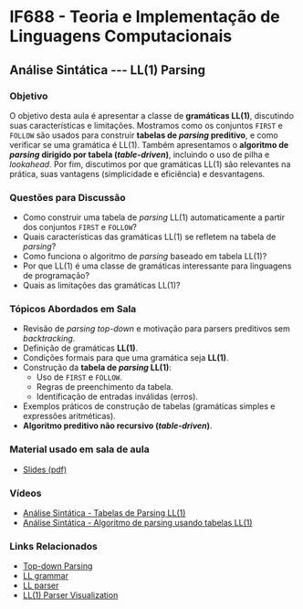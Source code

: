 # IF688 - Teoria e Implementação de Linguagens Computacionais

## Análise Sintática --- LL(1) Parsing

### Objetivo

O objetivo desta aula é apresentar a classe de **gramáticas LL(1)**, discutindo suas características e limitações. Mostramos como os conjuntos `FIRST` e `FOLLOW` são usados para construir **tabelas de _parsing_ preditivo**, e como verificar se uma gramática é LL(1). Também apresentamos o **algoritmo de _parsing_ dirigido por tabela (_table-driven_)**, incluindo o uso de pilha e _lookahead_. Por fim, discutimos por que gramáticas LL(1) são relevantes na prática, suas vantagens (simplicidade e eficiência) e desvantagens.

### Questões para Discussão

* Como construir uma tabela de _parsing_ LL(1) automaticamente a partir dos conjuntos `FIRST` e `FOLLOW`?
* Quais características das gramáticas LL(1) se refletem na tabela de _parsing_?
* Como funciona o algoritmo de _parsing_ baseado em tabela LL(1)?
* Por que LL(1) é uma classe de gramáticas interessante para linguagens de programação?
* Quais as limitações das gramáticas LL(1)?

### Tópicos Abordados em Sala

* Revisão de _parsing top-down_ e motivação para parsers preditivos sem _backtracking_.
* Definição de gramáticas **LL(1)**.
* Condições formais para que uma gramática seja **LL(1)**.
* Construção da **tabela de _parsing_ LL(1)**:
  * Uso de `FIRST` e `FOLLOW`.
  * Regras de preenchimento da tabela.
  * Identificação de entradas inválidas (erros).
* Exemplos práticos de construção de tabelas (gramáticas simples e expressões aritméticas).
* **Algoritmo preditivo não recursivo (_table-driven_)**.

### Material usado em sala de aula

- [Slides (pdf)](https://drive.google.com/file/d/1I6VBtOn-Q4LzkoZd9kkqVjvOOH9SYvlt/view?usp=sharing)

### Vídeos

- [Análise Sintática - Tabelas de Parsing LL(1)](https://www.youtube.com/watch?v=qohr0etEVEs&list=PLHoVp5NAbKJZanQ-2HnVc_REanYaSJ5bz&index=6)
- [Análise Sintática - Algoritmo de parsing usando tabelas LL(1)](https://www.youtube.com/watch?v=eTZu1nZKp_M&list=PLHoVp5NAbKJZanQ-2HnVc_REanYaSJ5bz&index=7)

### Links Relacionados

- [Top-down Parsing](https://en.wikipedia.org/wiki/Top-down_parsing)
- [LL grammar](https://en.wikipedia.org/wiki/LL_grammar)
- [LL parser](https://en.wikipedia.org/wiki/LL_parser)
- [LL(1) Parser Visualization](https://www.cs.princeton.edu/courses/archive/spring20/cos320/LL1/)